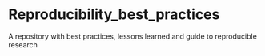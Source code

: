 # Reproducibility_best_practices
A repository with best practices, lessons learned and guide to reproducible research
